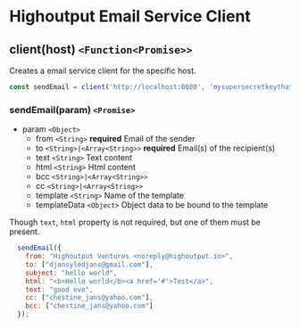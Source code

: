 # Highoutput Email Service Client

## client(host) `<Function<Promise>>`
Creates a email service client for the specific host.

```javascript
const sendEmail = client('http://localhost:8080', 'mysupersecretkeythatnooneknows');
```

### sendEmail(param) `<Promise>`
* param `<Object>`
  * from `<String>` **required** Email of the sender
  * to `<String>|<Array<String>>` **required** Email(s) of the recipient(s)
  * text `<String>` Text content
  * html `<String>` Html content
  * bcc `<String>|<Array<String>>`
  * cc `<String>|<Array<String>>`
  * template `<String>` Name of the template
  * templateData `<Object>` Object data to be bound to the template

Though `text`, `html` property is not required, but one of them must be present.

```javascript
  sendEmail({
    from: "Highoutput Ventures <noreply@highoutput.io>",
    to: ["djansyledjans@gmail.com"],
    subject: "hello world",
    html: "<b>Hello world</b><a href='#'>Test</a>",
    text: "good eve",
    cc: ["chestine_jans@yahoo.com"],
    bcc: ["chestine_jans@yahoo.com"]
  });
```